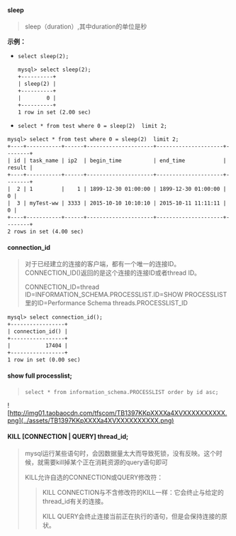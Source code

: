#### sleep

> sleep（duration）,其中duration的单位是秒

**示例：**

* `select sleep(2);`

   ```
   mysql> select sleep(2);
   +----------+
   | sleep(2) |
   +----------+
   |        0 |
   +----------+
   1 row in set (2.00 sec)
   ```

* `select * from test where 0 = sleep(2)  limit 2;  `

```
mysql> select * from test where 0 = sleep(2)  limit 2;  
+----+-----------+------+---------------------+---------------------+--------+
| id | task_name | ip2  | begin_time          | end_time            | result |
+----+-----------+------+---------------------+---------------------+--------+
|  2 | 1         |    1 | 1899-12-30 01:00:00 | 1899-12-30 01:00:00 |      0 |
|  3 | myTest-ww | 3333 | 2015-10-10 10:10:10 | 2015-10-11 11:11:11 |      0 |
+----+-----------+------+---------------------+---------------------+--------+
2 rows in set (4.00 sec)
```

#### connection_id

> 对于已经建立的连接的客户端，都有一个唯一的连接ID。CONNECTION_ID()返回的是这个连接的连接ID或者thread ID。
>
> CONNECTION_ID=thread ID=INFORMATION_SCHEMA.PROCESSLIST.ID=SHOW PROCESSLIST里的ID=Performance Schema threads.PROCESSLIST_ID

```
mysql> select connection_id();
+-----------------+
| connection_id() |
+-----------------+
|           17404 |
+-----------------+
1 row in set (0.00 sec)
```

#### show full processlist;

> `select * from information_schema.PROCESSLIST order by id asc;`

![http://img01.taobaocdn.com/tfscom/TB1397KKpXXXXa4XVXXXXXXXXXX.png](../assets/TB1397KKpXXXXa4XVXXXXXXXXXX.png)

#### KILL [CONNECTION | QUERY] thread_id;

> mysql运行某些语句时，会因数据量太大而导致死锁，没有反映。这个时候，就需要kill掉某个正在消耗资源的query语句即可
>
> KILL允许自选的CONNECTION或QUERY修改符：
>
> > KILL CONNECTION与不含修改符的KILL一样：它会终止与给定的thread_id有关的连接。
> >
> > KILL QUERY会终止连接当前正在执行的语句，但是会保持连接的原状。